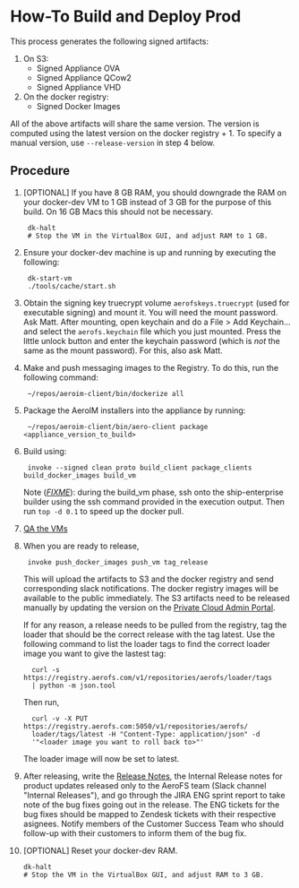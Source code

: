 # How-To Build and Deploy Prod

This process generates the following signed artifacts:

1. On S3:
    - Signed Appliance OVA
    - Signed Appliance QCow2
    - Signed Appliance VHD
2. On the docker registry:
    - Signed Docker Images

All of the above artifacts will share the same version. The version is computed
using the latest version on the docker registry + 1. To specify a manual
version, use `--release-version` in step 4 below.

## Procedure

1. [OPTIONAL] If you have 8 GB RAM, you should downgrade the RAM on your
   docker-dev VM to 1 GB instead of 3 GB for the purpose of this build. On 16
   GB Macs this should not be necessary.

        dk-halt
        # Stop the VM in the VirtualBox GUI, and adjust RAM to 1 GB.

2. Ensure your docker-dev machine is up and running by executing the following:

        dk-start-vm
        ./tools/cache/start.sh

3. Obtain the signing key truecrypt volume `aerofskeys.truecrypt` (used for
   executable signing) and mount it. You will need the mount password. Ask
   Matt. After mounting, open keychain and do a File > Add Keychain... and
   select the `aerofs.keychain` file which you just mounted. Press the little
   unlock button and enter the keychain password (which is _not_ the same as
   the mount password). For this, also ask Matt.

4. Make and push messaging images to the Registry. To do this, run the
   following command:

        ~/repos/aeroim-client/bin/dockerize all

5. Package the AeroIM installers into the appliance by running:

        ~/repos/aeroim-client/bin/aero-client package <appliance_version_to_build>

6. Build using:

        invoke --signed clean proto build_client package_clients build_docker_images build_vm

   Note ([*FIXME*](https://aerofs.atlassian.net/browse/ENG-2455)): during the
   build_vm phase, ssh onto the ship-enterprise builder using the ssh command
   provided in the execution output. Then run `top -d 0.1` to speed up the
   docker pull.

7. [QA the VMs](../testing/private-cloud-manual-test-plan.html)

8. When you are ready to release,

        invoke push_docker_images push_vm tag_release

   This will upload the artifacts to S3 and the docker registry and send
   corresponding slack notifications. The docker registry images will be
   available to the public immediately. The S3 artifacts need to be released
   manually by updating the version on the
   [Private Cloud Admin Portal](http://enterprise.aerofs.com:8000/release).

   If for any reason, a release needs to be pulled from the registry,
   tag the loader that should be the correct release with the tag
   latest. Use the following command to list the loader tags to find the correct loader
   image you want to give the lastest tag:

         curl -s https://registry.aerofs.com/v1/repositories/aerofs/loader/tags
         | python -m json.tool

   Then run,

         curl -v -X PUT https://registry.aerofs.com:5050/v1/repositories/aerofs/
         loader/tags/latest -H "Content-Type: application/json" -d
         '"<loader image you want to roll back to>"'

   The loader image will now be set to latest.

9. After releasing, write the
[Release Notes](https://support.aerofs.com/hc/en-us/articles/201439644-AeroFS-Release-Notes),
the Internal Release notes for product updates released only to the AeroFS team
(Slack channel "Internal Releases"), and go through the JIRA ENG sprint report to take note of
the bug fixes going out in the release. The ENG tickets for the bug fixes should be mapped to
Zendesk tickets with their respective asignees. Notify members of the Customer Success Team who
should follow-up with their customers to inform them of the bug fix.


10. [OPTIONAL] Reset your docker-dev RAM.

        dk-halt
        # Stop the VM in the VirtualBox GUI, and adjust RAM to 3 GB.
